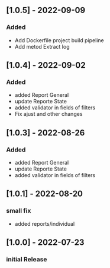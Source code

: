## [1.0.5] - 2022-09-09
### Added
- Add Dockerfile project build pipeline
- Add metod Extract log

## [1.0.4] - 2022-09-02
### Added
- added Report General
- update Reporte State
- added validator in fields of filters
- Fix ajust and other changes

## [1.0.3] - 2022-08-26
### Added
- added Report General
- update Reporte State
- added validator in fields of filters

## [1.0.1] - 2022-08-20
### small fix
- added reports/individual

## [1.0.0] - 2022-07-23
### initial Release
